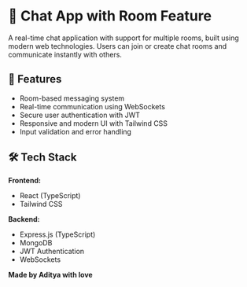 # 💬 Chat App with Room Feature

A real-time chat application with support for multiple rooms, built using modern web technologies. Users can join or create chat rooms and communicate instantly with others.

## 🚀 Features

- Room-based messaging system
- Real-time communication using WebSockets
- Secure user authentication with JWT
- Responsive and modern UI with Tailwind CSS
- Input validation and error handling

## 🛠️ Tech Stack

**Frontend:**
- React (TypeScript)
- Tailwind CSS

**Backend:**
- Express.js (TypeScript)
- MongoDB
- JWT Authentication
- WebSockets

**Made by Aditya with love**
